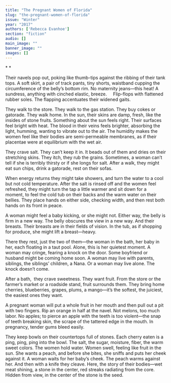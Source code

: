 ```yaml
---
title: "The Pregnant Women of Florida"
slug: "the-pregnant-women-of-florida"
issue: "Winter"
year: "2017"
authors: ['Rebecca Evanhoe']
section: "fiction"
audio: []
main_image: ""
banner_image: ""
images: []
---
```

* *

 Their navels pop out, poking like thumb-tips against the ribbing of their tank tops. A soft skirt, a pair of track pants, tiny shorts, waistband cupping the circumference of the belly’s bottom rim. No maternity jeans—this heat! A sundress, anything with cinched elastic, breeze.     Flip-flops with flattened rubber soles. The flapping accentuates their widened gaits.

 They walk to the store. They walk to the gas station. They buy cokes or gatorade. They walk home. In the sun, their skins are damp, fresh, like the insides of stone fruits. Something about the sun feels right. Their surfaces feel bright with heat. The blood in their veins feels brighter, absorbing the light, humming, wanting to vibrate out to the air. The humidity makes the women feel like their bodies are semi-permeable membranes, as if their placentae were at equilibrium with the wet air.

 They crave salt. They can’t keep it in. It beads out of them and dries on their stretching skins. They itch, they rub the grains. Sometimes, a woman can’t tell if she is terribly thirsty or if she longs for salt. After a walk, they might eat sun chips, drink a gatorade, rest on their sofas.

 When energy returns they might take showers, and turn the water to a cool but not cold temperature. After the salt is rinsed off and the women feel refreshed, they might turn the tap a little warmer and sit down for a moment, to feel the cold tub on their backs and the warm water on their bellies. They place hands on either side, checking width, and then rest both hands on its front in peace.

 A woman might feel a baby kicking, or she might not. Either way, the belly is firm in a new way. The belly obscures the view in a new way. And their breasts. Their breasts are in their fields of vision. In the tub, as if shopping for produce, she might lift a breast—heavy.

 There they rest, just the two of them—the woman in the bath, her baby in her, each floating in a taut pool. Alone, this is her quietest moment. A woman may cringe, fearing a knock on the door. Some boyfriend or husband might be coming home soon. A woman may live with parents, siblings, the siblings’ children, a Nana. Or a woman may live alone. The knock doesn’t come.

 After a bath,  they crave sweetness. They want fruit. From the store or the farmer’s market or a roadside stand, fruit surrounds them. They bring home cherries, blueberries, grapes, plums, a mango—it’s the softest, the juiciest, the easiest ones they want.

 A pregnant woman will put a whole fruit in her mouth and then pull out a pit with two fingers. Rip an orange in half at the navel. Not melons, too much labor. No apples; to pierce an apple with the teeth is too violent—the snap of teeth breaking skin, the scrape of the tattered edge in the mouth. In pregnancy, tender gums bleed easily.

 They keep bowls on their countertops full of stones. Each cherry eaten is a ping, ping, ping into the bowl. The salt, the sugar, moisture, fiber, the warm sweet colors. The women hold water. Women swell, feeling like fruit in the sun. She wants a peach, and before she bites, she sniffs and puts her cheek against it. A woman waits for her baby’s cheek. The peach warms against her. And then with a knife they cleave. Here, the story of their bodies—wet meat shining, a stone in the center, red streaks radiating from the core. Hidden from view, in the center of the stone is the seed.

  

